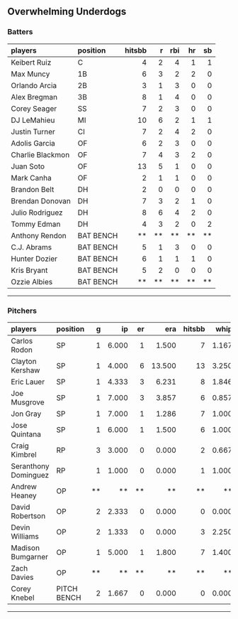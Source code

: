## Overwhelming Underdogs

### Batters

 
|players          |position  | hitsbb|  r| rbi| hr| sb| 
|:----------------|:---------|------:|--:|---:|--:|--:| 
|Keibert Ruiz     |C         |      4|  2|   4|  1|  1| 
|Max Muncy        |1B        |      6|  3|   2|  2|  0| 
|Orlando Arcia    |2B        |      3|  1|   3|  0|  0| 
|Alex Bregman     |3B        |      8|  1|   4|  0|  0| 
|Corey Seager     |SS        |      7|  2|   3|  0|  0| 
|DJ LeMahieu      |MI        |     10|  6|   2|  1|  1| 
|Justin Turner    |CI        |      7|  2|   4|  2|  0| 
|Adolis Garcia    |OF        |      6|  2|   3|  0|  0| 
|Charlie Blackmon |OF        |      7|  4|   3|  2|  0| 
|Juan Soto        |OF        |     13|  5|   1|  0|  0| 
|Mark Canha       |OF        |      2|  1|   1|  0|  0| 
|Brandon Belt     |DH        |      2|  0|   0|  0|  0| 
|Brendan Donovan  |DH        |      7|  3|   2|  1|  0| 
|Julio Rodriguez  |DH        |      8|  6|   4|  2|  0| 
|Tommy Edman      |DH        |      4|  3|   2|  0|  2| 
|Anthony Rendon   |BAT BENCH |     **| **|  **| **| **| 
|C.J. Abrams      |BAT BENCH |      5|  1|   3|  0|  0| 
|Hunter Dozier    |BAT BENCH |      6|  1|   1|  1|  0| 
|Kris Bryant      |BAT BENCH |      5|  2|   0|  0|  0| 
|Ozzie Albies     |BAT BENCH |     **| **|  **| **| **| 

* * *

### Pitchers

 
|players              |position    |  g|    ip| er|    era| hitsbb|  whip| so|  w| sv| 
|:--------------------|:-----------|--:|-----:|--:|------:|------:|-----:|--:|--:|--:| 
|Carlos Rodon         |SP          |  1| 6.000|  1|  1.500|      7| 1.167|  4|  1|  0| 
|Clayton Kershaw      |SP          |  1| 4.000|  6| 13.500|     13| 3.250|  4|  0|  0| 
|Eric Lauer           |SP          |  1| 4.333|  3|  6.231|      8| 1.846|  3|  0|  0| 
|Joe Musgrove         |SP          |  1| 7.000|  3|  3.857|      6| 0.857| 10|  0|  0| 
|Jon Gray             |SP          |  1| 7.000|  1|  1.286|      7| 1.000|  8|  1|  0| 
|Jose Quintana        |SP          |  1| 6.000|  1|  1.500|      6| 1.000|  6|  0|  0| 
|Craig Kimbrel        |RP          |  3| 3.000|  0|  0.000|      2| 0.667|  5|  1|  1| 
|Seranthony Dominguez |RP          |  1| 1.000|  0|  0.000|      1| 1.000|  2|  0|  0| 
|Andrew Heaney        |OP          | **|    **| **|     **|     **|    **| **| **| **| 
|David Robertson      |OP          |  2| 2.333|  0|  0.000|      0| 0.000|  2|  1|  1| 
|Devin Williams       |OP          |  2| 1.333|  0|  0.000|      3| 2.250|  3|  0|  0| 
|Madison Bumgarner    |OP          |  1| 5.000|  1|  1.800|      7| 1.400|  4|  0|  0| 
|Zach Davies          |OP          | **|    **| **|     **|     **|    **| **| **| **| 
|Corey Knebel         |PITCH BENCH |  2| 1.667|  0|  0.000|      0| 0.000|  2|  0|  0| 


* * *


